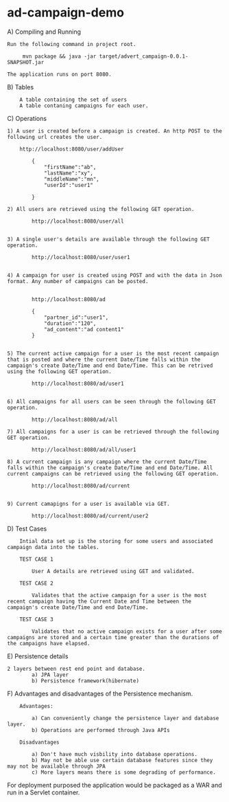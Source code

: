 # ad-campaign-demo

A) Compiling and Running

	Run the following command in project root.

		 mvn package && java -jar target/advert_campaign-0.0.1-SNAPSHOT.jar

	The application runs on port 8080.

B) Tables
		
		A table containing the set of users
		A table contaning campaigns for each user.


C) Operations

	1) A user is created before a campaign is created. An http POST to the following url creates the user.
		
		http://localhost:8080/user/addUser	

			{
				"firstName":"ab",
				"lastName":"xy",
				"middleName":"mn",
				"userId":"user1"	

			}

	2) All users are retrieved using the following GET operation.

			http://localhost:8080/user/all


	3) A single user's details are available through the following GET operation.

			http://localhost:8080/user/user1


	4) A campaign for user is created using POST and with the data in Json format. Any number of campaigns can be posted.
   

			http://localhost:8080/ad	

			{
				"partner_id":"user1",
				"duration":"120",
				"ad_content":"ad content1"
			}

 
	5) The current active campaign for a user is the most recent campaign that is posted and where the current Date/Time falls within the campaign's create Date/Time and end Date/Time. This can be retrived using the following GET operation.

			http://localhost:8080/ad/user1


	6) All campaigns for all users can be seen through the following GET operation.

			http://localhost:8080/ad/all

	7) All campaigns for a user is can be retrieved through the following GET operation.

			http://localhost:8080/ad/all/user1

	8) A current campaign is any campaign where the current Date/Time falls within the campaign's create Date/Time and end Date/Time. All current campaigns can be retrieved using the following GET operation.

			http://localhost:8080/ad/current


	9) Current camapigns for a user is available via GET.

			http://localhost:8080/ad/current/user2

D) Test Cases

		Intial data set up is the storing for some users and associated campaign data into the tables.

		TEST CASE 1

			User A details are retrieved using GET and validated.

		TEST CASE 2
		
			Validates that the active campaign for a user is the most recent campaign having the Current Date and Time between the campaign's create Date/Time and end Date/Time. 	

		TEST CASE 3

			Validates that no active campaign exists for a user after some campaigns are stored and a certain time greater than the durations of the campaigns have elapsed.



E) Persistence details

	2 layers between rest end point and database. 	
			a) JPA layer
			b) Persistence framework(hibernate)


F) Advantages and disadvantages of the Persistence mechanism.

		
		Advantages:

			a) Can conveniently change the persistence layer and database layer.
			b) Operations are performed through Java APIs

		Disadvantages
		
			a) Don't have much visbility into database operations.
			b) May not be able use certain database features since they may not be available through JPA
			c) More layers means there is some degrading of performance. 




For deployment purposed the application would be packaged as a WAR and run in a Servlet container.






















